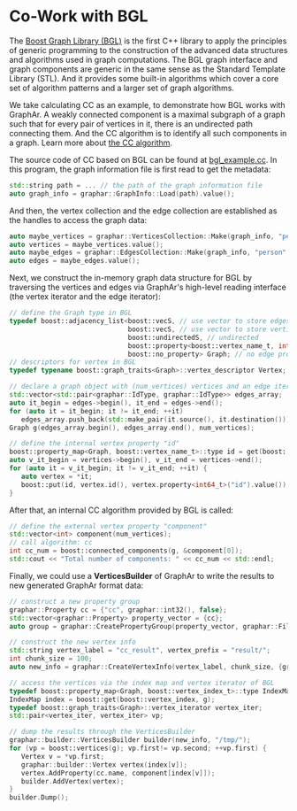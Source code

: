 # Co-Work with BGL

The [Boost Graph Library
(BGL)](https://cs.brown.edu/~jwicks/boost/libs/graph/doc/) is the first
C++ library to apply the principles of generic programming to the
construction of the advanced data structures and algorithms used in
graph computations. The BGL graph interface and graph components are
generic in the same sense as the Standard Template Library (STL). And it
provides some built-in algorithms which cover a core set of algorithm
patterns and a larger set of graph algorithms.

We take calculating CC as an example, to demonstrate how BGL works with
GraphAr. A weakly connected component is a maximal subgraph of a graph
such that for every pair of vertices in it, there is an undirected path
connecting them. And the CC algorithm is to identify all such components
in a graph. Learn more about [the CC
algorithm](https://en.wikipedia.org/wiki/Connected_component).

The source code of CC based on BGL can be found at
[bgl_example.cc](https://github.com/apache/incubator-graphar/blob/main/cpp/examples/bgl_example.cc).
In this program, the graph information file is first read to get the
metadata:

```cpp
std::string path = ... // the path of the graph information file
auto graph_info = graphar::GraphInfo::Load(path).value();
```

And then, the vertex collection and the edge collection are established
as the handles to access the graph data:

```cpp
auto maybe_vertices = graphar::VerticesCollection::Make(graph_info, "person");
auto vertices = maybe_vertices.value();
auto maybe_edges = graphar::EdgesCollection::Make(graph_info, "person", "knows", "person", graphar::AdjListType::ordered_by_source);
auto edges = maybe_edges.value();
```

Next, we construct the in-memory graph data structure for BGL by
traversing the vertices and edges via GraphAr's high-level reading
interface (the vertex iterator and the edge iterator):

```cpp
// define the Graph type in BGL
typedef boost::adjacency_list<boost::vecS, // use vector to store edges
                              boost::vecS, // use vector to store vertices
                              boost::undirectedS, // undirected
                              boost::property<boost::vertex_name_t, int64_t>, // vertex property
                              boost::no_property> Graph; // no edge property
// descriptors for vertex in BGL
typedef typename boost::graph_traits<Graph>::vertex_descriptor Vertex;

// declare a graph object with (num_vertices) vertices and an edge iterator
std::vector<std::pair<graphar::IdType, graphar::IdType>> edges_array;
auto it_begin = edges->begin(), it_end = edges->end();
for (auto it = it_begin; it != it_end; ++it)
   edges_array.push_back(std::make_pair(it.source(), it.destination()));
Graph g(edges_array.begin(), edges_array.end(), num_vertices);

// define the internal vertex property "id"
boost::property_map<Graph, boost::vertex_name_t>::type id = get(boost::vertex_name_t(), g);
auto v_it_begin = vertices->begin(), v_it_end = vertices->end();
for (auto it = v_it_begin; it != v_it_end; ++it) {
   auto vertex = *it;
   boost::put(id, vertex.id(), vertex.property<int64_t>("id").value());
}
```

After that, an internal CC algorithm provided by BGL is called:

```cpp
// define the external vertex property "component"
std::vector<int> component(num_vertices);
// call algorithm: cc
int cc_num = boost::connected_components(g, &component[0]);
std::cout << "Total number of components: " << cc_num << std::endl;
```

Finally, we could use a **VerticesBuilder** of GraphAr to write the
results to new generated GraphAr format data:

```cpp
// construct a new property group
graphar::Property cc = {"cc", graphar::int32(), false};
std::vector<graphar::Property> property_vector = {cc};
auto group = graphar::CreatePropertyGroup(property_vector, graphar::FileType::PARQUET);

// construct the new vertex info
std::string vertex_label = "cc_result", vertex_prefix = "result/";
int chunk_size = 100;
auto new_info = graphar::CreateVertexInfo(vertex_label, chunk_size, {group}, vertex_prefix);

// access the vertices via the index map and vertex iterator of BGL
typedef boost::property_map<Graph, boost::vertex_index_t>::type IndexMap;
IndexMap index = boost::get(boost::vertex_index, g);
typedef boost::graph_traits<Graph>::vertex_iterator vertex_iter;
std::pair<vertex_iter, vertex_iter> vp;

// dump the results through the VerticesBuilder
graphar::builder::VerticesBuilder builder(new_info, "/tmp/");
for (vp = boost::vertices(g); vp.first!= vp.second; ++vp.first) {
   Vertex v = *vp.first;
   graphar::builder::Vertex vertex(index[v]);
   vertex.AddProperty(cc.name, component[index[v]]);
   builder.AddVertex(vertex);
}
builder.Dump();
```
